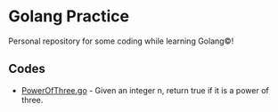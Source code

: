 # Golang Practice

Personal repository for some coding while learning Golang©!

## Codes

- [PowerOfThree.go](PowerOfThree.go) - Given an integer n, return true if it is a power of three.